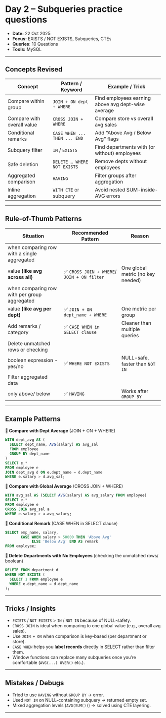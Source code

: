 # Day 2 – Subqueries practice questions

* **Date:** 22 Oct 2025
* **Focus:**  EXISTS / NOT EXISTS, Subqueries, CTEs
* **Queries:** 10 Questions
* **Tools:** MySQL

---

## Concepts Revised

| Concept                    | Pattern / Keyword            | Example / Trick                              |
| -------------------------- | ---------------------------- | -------------------------------------------- |
| Compare within group       | `JOIN + ON dept + WHERE`     | Find employees earning above avg dept-wise average    |
| Compare with overall value | `CROSS JOIN + WHERE`         | Compare store vs overall avg sales           |
| Conditional remarks        | `CASE WHEN ... THEN ... END` | Add “Above Avg / Below Avg” flags            |
| Subquery filter            | `IN` / `EXISTS`              | Find departments with (or without) employees |
| Safe deletion              | `DELETE … WHERE NOT EXISTS`  | Remove depts without employees               |
| Aggregated comparison      | `HAVING`                     | Filter groups after aggregation              |
| Inline aggregation         | `WITH CTE` or subquery       | Avoid nested SUM-inside-AVG errors           |

---

## Rule-of-Thumb Patterns

| Situation                      | Recommended Pattern              | Reason                            |
| ------------------------------ | -----------------------          | --------------------------------- |
| when comparing row with a single aggregated 
value **(like avg across all)**  | ✅ `CROSS JOIN + WHERE`/ `JOIN + ON filter` | One global metric (no key needed) |
| when comparing row with per group aggregated 
value **(like avg per dept)**    | ✅ `JOIN + ON dept_name + WHERE` | One metric per group              |
| Add remarks / category         | ✅ `CASE WHEN in SELECT clause`  | Cleaner than multiple queries     |
| Delete unmatched rows or checking
boolean expression -yes/no       | ✅ `WHERE NOT EXISTS`            | NULL-safe, faster than `NOT IN`   |
| Filter aggregated data 
only above/ below                | ✅ `HAVING`                      | Works after `GROUP BY`            |

---

## Example Patterns

**🔹 Compare with Dept Average** (JOIN + ON + WHERE)

```sql
WITH dept_avg AS (
  SELECT dept_name, AVG(salary) AS avg_sal
  FROM employee
  GROUP BY dept_name
)
SELECT e.*
FROM employee e
JOIN dept_avg d ON e.dept_name = d.dept_name
WHERE e.salary > d.avg_sal;
```

**🔹 Compare with Global Average** (CROSS JOIN + WHERE)

```sql
WITH avg_sal AS (SELECT AVG(salary) AS avg_salary FROM employee)
SELECT e.*
FROM employee e
CROSS JOIN avg_sal a
WHERE e.salary > a.avg_salary;
```

**🔹 Conditional Remark** (CASE WHEN in SELECT clause)

```sql
SELECT emp_name, salary,
       CASE WHEN salary > 50000 THEN 'Above Avg'
            ELSE 'Below Avg' END AS remark
FROM employee;
```

**🔹 Delete Departments with No Employees** (checking the unmatched rows/ boolean)

```sql
DELETE FROM department d
WHERE NOT EXISTS (
  SELECT 1 FROM employee e
  WHERE e.dept_name = d.dept_name
);
```

---

## Tricks / Insights

* `EXISTS` / `NOT EXISTS` > `IN` / `NOT IN` because of NULL-safety.
* `CROSS JOIN` is ideal when comparing to one global value (e.g., overall avg sales).
* Use `JOIN + ON` when comparison is key-based (per department or store).
* `CASE WHEN` helps you **label records** directly in SELECT rather than filter them.
* Window functions can replace many subqueries once you’re comfortable (`AVG(...) OVER()` etc.).

---

## Mistakes / Debugs

* Tried to use `HAVING` without `GROUP BY` → error.
* Used `NOT IN` on NULL-containing subquery → returned empty set.
* Mixed aggregation levels (`AVG(SUM())`) → solved using CTE layering.

---

